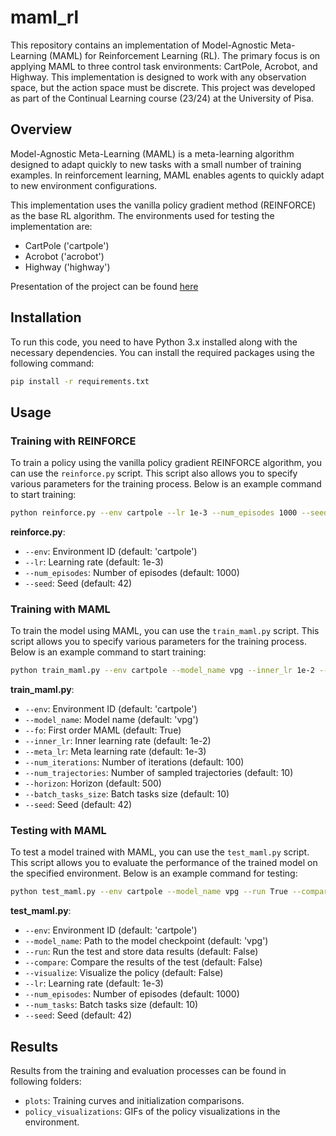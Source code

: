 # maml_rl

This repository contains an implementation of Model-Agnostic Meta-Learning (MAML) for Reinforcement Learning (RL). The primary focus is on applying MAML to three control task environments: CartPole, Acrobot, and Highway. This implementation is designed to work with any observation space, but the action space must be discrete. This project was developed as part of the Continual Learning course (23/24) at the University of Pisa.

## Overview

Model-Agnostic Meta-Learning (MAML) is a meta-learning algorithm designed to adapt quickly to new tasks with a small number of training examples. In reinforcement learning, MAML enables agents to quickly adapt to new environment configurations.

This implementation uses the vanilla policy gradient method (REINFORCE) as the base RL algorithm. The environments used for testing the implementation are:
- CartPole ('cartpole')
- Acrobot ('acrobot')
- Highway ('highway')

Presentation of the project can be found [here](https://docs.google.com/presentation/d/1YgyzeKkvxEmcL7m0gFkcneBGap2cjnwaOhP9mqCEqDw/edit?usp=sharing)

## Installation

To run this code, you need to have Python 3.x installed along with the necessary dependencies. You can install the required packages using the following command:

```bash
pip install -r requirements.txt
```

## Usage

### Training with REINFORCE

To train a policy using the vanilla policy gradient REINFORCE algorithm, you can use the `reinforce.py` script. This script also allows you to specify various parameters for the training process. Below is an example command to start training:

```bash
python reinforce.py --env cartpole --lr 1e-3 --num_episodes 1000 --seed 42
```
**reinforce.py**:
- `--env`: Environment ID (default: 'cartpole')
- `--lr`: Learning rate (default: 1e-3)
- `--num_episodes`: Number of episodes (default: 1000)
- `--seed`: Seed (default: 42)

### Training with MAML

To train the model using MAML, you can use the `train_maml.py` script. This script allows you to specify various parameters for the training process. Below is an example command to start training:

```bash
python train_maml.py --env cartpole --model_name vpg --inner_lr 1e-2 --meta_lr 1e-3 --num_iterations 100 --num_trajectories 10 --horizon 500 --batch_tasks_size 10  --seed 42
```
**train_maml.py**:
- `--env`: Environment ID (default: 'cartpole')
- `--model_name`: Model name (default: 'vpg')
- `--fo`: First order MAML (default: True)
- `--inner_lr`: Inner learning rate (default: 1e-2)
- `--meta_lr`: Meta learning rate (default: 1e-3)
- `--num_iterations`: Number of iterations (default: 100)
- `--num_trajectories`: Number of sampled trajectories (default: 10)
- `--horizon`: Horizon (default: 500)
- `--batch_tasks_size`: Batch tasks size (default: 10)
- `--seed`: Seed (default: 42)

### Testing with MAML

To test a model trained with MAML, you can use the `test_maml.py` script. This script allows you to evaluate the performance of the trained model on the specified environment. Below is an example command for testing:

```bash
python test_maml.py --env cartpole --model_name vpg --run True --compare False --visualize False --lr 1e-3 --num_episodes 1000 --num_tasks 10 --seed 42
```
**test_maml.py**:
- `--env`: Environment ID (default: 'cartpole')
- `--model_name`: Path to the model checkpoint (default: 'vpg')
- `--run`: Run the test and store data results (default: False)
- `--compare`: Compare the results of the test (default: False)
- `--visualize`: Visualize the policy (default: False)
- `--lr`: Learning rate (default: 1e-3)
- `--num_episodes`: Number of episodes (default: 1000)
- `--num_tasks`: Batch tasks size (default: 10)
- `--seed`: Seed (default: 42)

## Results

Results from the training and evaluation processes can be found in following folders:
- `plots`: Training curves and initialization comparisons.
- `policy_visualizations`: GIFs of the policy visualizations in the environment.